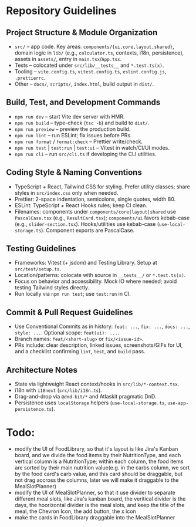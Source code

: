 # Repository Guidelines

## Project Structure & Module Organization

- `src/` – app code. Key areas: `components/{ui,core,layout,shared}`, domain logic in `lib/` (e.g., `calculator.ts`, contexts, i18n, persistence), assets in `assets/`, entry in `main.tsx`/`App.tsx`.
- Tests – colocated under `src/lib/__tests__` and `*.test.ts(x)`.
- Tooling – `vite.config.ts`, `vitest.config.ts`, `eslint.config.js`, `.prettierrc`.
- Other – `docs/`, `scripts/`, `index.html`, build output in `dist/`.

## Build, Test, and Development Commands

- `npm run dev` – start Vite dev server with HMR.
- `npm run build` – type-check (`tsc -b`) and build to `dist/`.
- `npm run preview` – preview the production build.
- `npm run lint` – run ESLint; fix issues before PRs.
- `npm run format` / `format:check` – Prettier write/check.
- `npm run test` | `test:run` | `test:ui` – Vitest in watch/CI/UI modes.
- `npm run cli` – run `src/cli.ts` if developing the CLI utilities.

## Coding Style & Naming Conventions

- TypeScript + React, Tailwind CSS for styling. Prefer utility classes; share styles in `src/index.css` only when needed.
- Prettier: 2-space indentation, semicolons, single quotes, width 80.
- ESLint: TypeScript + React Hooks rules; keep CI clean.
- Filenames: components under `components/core|layout|shared` use `PascalCase.tsx` (e.g., `ResultCard.tsx`); `components/ui` favors kebab-case (e.g., `slider-section.tsx`). Hooks/utilities use kebab-case (`use-local-storage.ts`). Component exports are PascalCase.

## Testing Guidelines

- Frameworks: Vitest (+ jsdom) and Testing Library. Setup at `src/test/setup.ts`.
- Location/patterns: colocate with source in `__tests__/` or `*.test.ts(x)`.
- Focus on behavior and accessibility. Mock IO where needed; avoid testing Tailwind styles directly.
- Run locally via `npm run test`; use `test:run` in CI.

## Commit & Pull Request Guidelines

- Use Conventional Commits as in history: `feat: ...`, `fix: ...`, `docs: ...`, `style: ...`. Optional scope: `feat(ui): ...`.
- Branch names: `feat/<short-slug>` or `fix/<issue-id>`.
- PRs include: clear description, linked issues, screenshots/GIFs for UI, and a checklist confirming `lint`, `test`, and `build` pass.

## Architecture Notes

- State via lightweight React context/hooks in `src/lib/*-context.tsx`.
- i18n with `i18next` (`src/lib/i18n.ts`).
- Drag-and-drop via `@dnd-kit/*` and Atlaskit pragmatic DnD.
- Persistence uses `localStorage` helpers (`use-local-storage.ts`, `use-app-persistence.ts`).

# Todo:

- modify the UI of FoodLibrary, so that it's layout is like Jira's Kanban board, and we divide the food items by their NutritionType, and each vertical column is a NutritionType; within each column, the food items are sorted by their main nutrition value(e.g. in the carbs column, we sort by the food card's carb value, and this card should be draggable, but not drag accross the columns, later we will make it draggable to the MealSlotPlanner)
- modify the UI of MealSlotPlanner, so that it use divider to separate different meal slots, like Jira's kanban board, the veritical divider is the days, the hoorizontal divider is the meal slots, and keep the title of the meal, the Chevron Icon, the add button, the x icon
- make the cards in FoodLibrary draggable into the MealSlotPlanner
